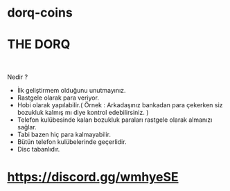 # dorq-coins
# THE DORQ

​

Nedir ?
- İlk geliştirmem olduğunu unutmayınız.
- Rastgele olarak para veriyor.
- Hobi olarak yapılabilir.( Örnek : Arkadaşınız bankadan para çekerken siz bozukluk kalmış mı diye kontrol edebilirsiniz. )
- Telefon kulübesinde kalan bozukluk paraları rastgele olarak almanızı sağlar.
- Tabi bazen hiç para kalmayabilir.
- Bütün telefon kulübelerinde geçerlidir.
- Disc tabanlıdır.









# https://discord.gg/wmhyeSE
